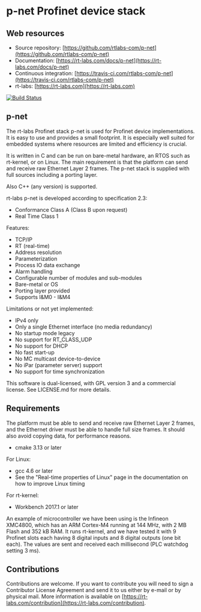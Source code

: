 p-net Profinet device stack
===========================

Web resources
-------------

* Source repository: [https://github.com/rtlabs-com/p-net](https://github.com/rtlabs-com/p-net)
* Documentation: [https://rt-labs.com/docs/p-net](https://rt-labs.com/docs/p-net)
* Continuous integration: [https://travis-ci.com/rtlabs-com/p-net](https://travis-ci.com/rtlabs-com/p-net)
* rt-labs: [https://rt-labs.com](https://rt-labs.com)

[![Build Status](https://travis-ci.com/rtlabs-com/p-net.svg?branch=master)](https://travis-ci.com/rtlabs-com/p-net)

p-net
-----
The rt-labs Profinet stack p-net is used for Profinet device
implementations. It is easy to use and provides a small footprint. It
is especially well suited for embedded systems where resources are
limited and efficiency is crucial.

It is written in C and can be run on bare-metal hardware, an RTOS such as
rt-kernel, or on Linux. The main requirement is that the
platform can send and receive raw Ethernet Layer 2 frames. The
p-net stack is supplied with full sources including a porting
layer.

Also C++ (any version) is supported.

rt-labs p-net is developed according to specification 2.3:

 * Conformance Class A (Class B upon request)
 * Real Time Class 1

Features:

 * TCP/IP
 * RT (real-time)
 * Address resolution
 * Parameterization
 * Process IO data exchange
 * Alarm handling
 * Configurable number of modules and sub-modules
 * Bare-metal or OS
 * Porting layer provided
 * Supports I&M0 - I&M4

Limitations or not yet implemented:

* IPv4 only
* Only a single Ethernet interface (no media redundancy)
* No startup mode legacy
* No support for RT_CLASS_UDP
* No support for DHCP
* No fast start-up
* No MC multicast device-to-device
* No iPar (parameter server) support
* No support for time synchronization

This software is dual-licensed, with GPL version 3 and a commercial license.
See LICENSE.md for more details.


Requirements
------------
The platform must be able to send and receive raw Ethernet Layer 2 frames,
and the Ethernet driver must be able to handle full size frames. It
should also avoid copying data, for performance reasons.

* cmake 3.13 or later

For Linux:

* gcc 4.6 or later
* See the "Real-time properties of Linux" page in the documentation on how to
  improve Linux timing

For rt-kernel:

* Workbench 2017.1 or later

An example of microcontroller we have been using is the Infineon XMC4800,
which has an ARM Cortex-M4 running at 144 MHz, with 2 MB Flash and 352 kB RAM.
It runs rt-kernel, and we have tested it with 9 Profinet slots each
having 8 digital inputs and 8 digital outputs (one bit each). The values are
sent and received each millisecond (PLC watchdog setting 3 ms).


Contributions
--------------
Contributions are welcome. If you want to contribute you will need to
sign a Contributor License Agreement and send it to us either by
e-mail or by physical mail. More information is available
on [https://rt-labs.com/contribution](https://rt-labs.com/contribution).
